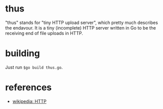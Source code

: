 # thus
"thus" stands for "tiny HTTP upload server", which pretty much describes the endavour.
It is a tiny (incomplete) HTTP server written in Go to be the receiving end of file uploads in HTTP.

# building
Just run ```$go build thus.go```.

# references
* [wikipedia: HTTP](https://en.wikipedia.org/wiki/Hypertext_Transfer_Protocol)
